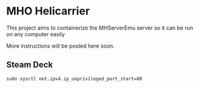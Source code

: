 # MHO Helicarrier

This project aims to containerize the MHServerEmu server so it can be run on any computer easily

More instructions will be posted here soon.

## Steam Deck

`sudo sysctl net.ipv4.ip_unprivileged_port_start=80`
